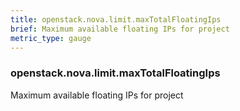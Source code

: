 ```yaml
---
title: openstack.nova.limit.maxTotalFloatingIps
brief: Maximum available floating IPs for project
metric_type: gauge
---
```

### openstack.nova.limit.maxTotalFloatingIps

Maximum available floating IPs for project